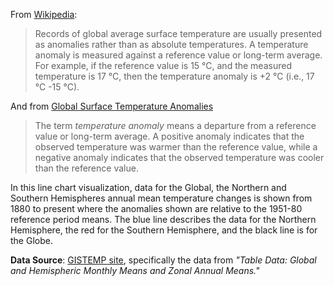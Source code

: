 From [Wikipedia](https://en.wikipedia.org/wiki/Instrumental_temperature_record):

> Records of global average surface temperature are usually presented as anomalies rather than as absolute temperatures. A temperature anomaly is measured against a reference value or long-term average. For example, if the reference value is 15 °C, and the measured temperature is 17 °C, then the temperature anomaly is +2 °C (i.e., 17 °C -15 °C).

And from [Global Surface Temperature Anomalies](https://www.ncdc.noaa.gov/monitoring-references/faq/anomalies.php)

> The term _temperature anomaly_ means a departure from a reference value or long-term average. A positive anomaly indicates that the observed temperature was warmer than the reference value, while a negative anomaly indicates that the observed temperature was cooler than the reference value.

In this line chart visualization, data for the Global, the Northern and Southern Hemispheres annual mean temperature changes is shown from 1880 to present where the anomalies shown are relative to the 1951-80 reference period means. The blue line describes the data for the Northern Hemisphere, the red for the Southern Hemisphere, and the black line is for the Globe.

**Data Source**: [GISTEMP site](http://data.giss.nasa.gov/gistemp/), specifically the data from _"Table Data: Global and Hemispheric Monthly Means and Zonal Annual Means."_